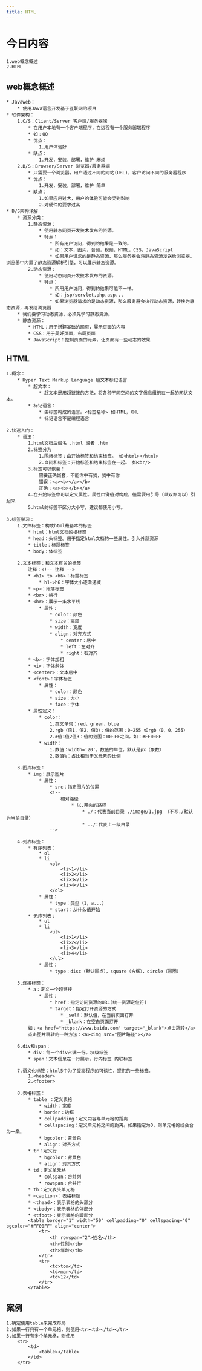 ```yaml
---
title: HTML
---
```

# 今日内容
	1.web概念概述
	2.HTML

## web概念概述
	* Javaweb：
		* 使用Java语言开发基于互联网的项目
	* 软件架构：
		1.C/S：Client/Server 客户端/服务器端
			* 在用户本地有一个客户端程序，在远程有一个服务器端程序
			* 如：QQ
			* 优点：
				1.用户体验好
			* 缺点：
				1.开发，安装，部署，维护 麻烦
		2.B/S：Browser/Server 浏览器/服务器端
			* 只需要一个浏览器，用户通过不同的网站(URL)，客户访问不同的服务器程序
			* 优点：
				1.开发，安装，部署，维护 简单
			* 缺点：
				1.如果应用过大，用户的体验可能会受到影响
				2.对硬件的要求过高
	* B/S架构详解
		* 资源分类：
			1.静态资源：
				* 使用静态网页开发技术发布的资源。
				* 特点：
					* 所有用户访问，得到的结果是一致的。
					* 如：文本，图片，音频，视频，HTML，CSS，JavaScript
					* 如果用户请求的是静态资源，那么服务器会将静态资源发送给浏览器。浏览器中内置了静态资源解析引擎，可以展示静态资源。
			2.动态资源：
				* 使用动态网页开发技术发布的资源。
				* 特点：
					* 所用用户访问，得到的结果可能不一样。
					* 如：jsp/servlet,php,asp...
					* 如果浏览器请求的是动态资源，那么服务器会执行动态资源，转换为静态资源，再发给浏览器
		* 我们要学习动态资源，必须先学习静态资源。
		* 静态资源：
			* HTML：用于搭建基础的网页，展示页面的内容
			* CSS：用于美好页面，布局页面
			* JavaScript：控制页面的元素，让页面有一些动态的效果

## HTML
	1.概念：
		* Hyper Text Markup Language 超文本标记语言
			* 超文本：
				* 超文本是用超链接的方法，将各种不同空间的文字信息组织在一起的网状文本。
			* 标记语言：
				* 由标签构成的语言。<标签名称> 如HTML，XML
				* 标记语言不是编程语言

	2.快速入门：
		* 语法：
			1.html文档后缀名 .html 或者 .htm
			2.标签分为
				1.围堵标签：由开始标签和结束标签。 如<html></html>
				2.自闭和标签：开始标签和结束标签在一起。 如<br/>
			3.标签可以嵌套：
				需要正确嵌套，不能你中有我，我中有你
				错误：<a><b></a></b>
				正确：<a><b></b></a>
			4.在开始标签中可以定义属性。属性由键值对构成，值需要用引号（单双都可以）引起来
			5.html的标签不区分大小写，建议都使用小写。 

	3.标签学习：
		1.文件标签：构成html最基本的标签
			* html：html文档的根标签
			* head：头标签。用于指定html文档的一些属性。引入外部资源
			* title：标题标签
			* body：体标签

		2.文本标签：和文本有关的标签
			注释：<!-- 注释 -->
			* <h1> to <h6>：标题标签
				* h1->h6：字体大小逐渐递减
			* <p>：段落标签
			* <br>：换行
			* <hr>：展示一条水平线
				* 属性：
					* color：颜色
					* size：高度
					* width：宽度
					* align：对齐方式
						* center：居中
						* left：左对齐
						* right：右对齐
			* <b>：字体加粗
			* <i>：字体斜体
			* <center>：文本居中
			* <font>：字体标签
				* 属性：
					* color：颜色
					* size：大小
					* face：字体
			* 属性定义：
				* color：
					1.英文单词：red，green，blue
					2.rgb（值1，值2，值3）：值的范围：0~255 如rgb（0，0，255）
					2.#值1值2值3：值的范围：00~FF之间。如：#FF00FF
				* width：
					1.数值：width='20'，数值的单位，默认是px（象数）
					2.数值%：占比相当于父元素的比例

		3.图片标签：
			* img：展示图片
				* 属性：
					* src：指定图片的位置
					<!--
						相对路径
							* 以.开头的路径 
								* ./：代表当前目录 ./image/1.jpg （不写./默认为当前目录）
								* ../:代表上一级目录
					-->

		4.列表标签：
			* 有序列表：
				* ol
				* li
					<ol>
						<li>1</li>
						<li>2</li>
						<li>3</li>
						<li>4</li>
					</ol>
				* 属性：
					* type：类型（1，a...）
					* start：从什么值开始
			* 无序列表：
				* ul
				* li
					<ul>
						<li>1</li>
						<li>2</li>
						<li>3</li>
						<li>4</li>
					</ul>
				* 属性：
					* type：disc（默认圆点），square（方框），circle（圆圈）

		5.连接标签：
			* a：定义一个超链接
				* 属性：
					* href：指定访问资源的URL(统一资源定位符)
					* target：指定打开资源的方式
						* _self：默认值，在当前页面打开
						* _blank：在空白页面打开
			如：<a href="https://www.baidu.com" target="_blank">点击跳转</a>
			点击图片跳转的一种方法：<a><img src="图片路径"></a>

		6.div和span：
			* div：每一个div占满一行。块级标签
			* span：文本信息在一行展示，行内标签 内联标签

		7.语义化标签：html5中为了提高程序的可读性，提供的一些标签。
			1.<header>
			2.<footer>

		8.表格标签：
			* table ：定义表格
				* width：宽度
				* border：边框
				* cellpadding：定义内容与单元格的距离
				* cellspacing：定义单元格之间的距离。如果指定为0，则单元格的线会合为一条。
				* bgcolor：背景色
				* align：对齐方式
			* tr：定义行
				* bgcolor：背景色
				* align：对其方式
			* td：定义单元格
				* colspan：合并列
				* rowspan：合并行
			* th：定义表头单元格
			* <caption>：表格标题
			* <thead>：表示表格的头部分
			* <tbody>：表示表格的体部分
			* <tfoot>：表示表格的脚部分
			<table border="1" width="50" cellpadding="0" cellspacing="0" bgcolor="#FF00FF" align="center">
				<tr>
					<th rowspan="2">姓名</th>
					<th>性别</th>
					<th>年龄</th>
				</tr>
				<tr>
					<td>tom</td>
					<td>man</td>
					<td>12</td>
				</tr>
			</table>

## 案例
	1.确定使用table来完成布局
	2.如果一行只有一个单元格，则使用<tr><td></td></tr>
	3.如果一行有多个单元格，则使用
		<tr>
			<td>
				<table></table>
			</td>
		</tr>